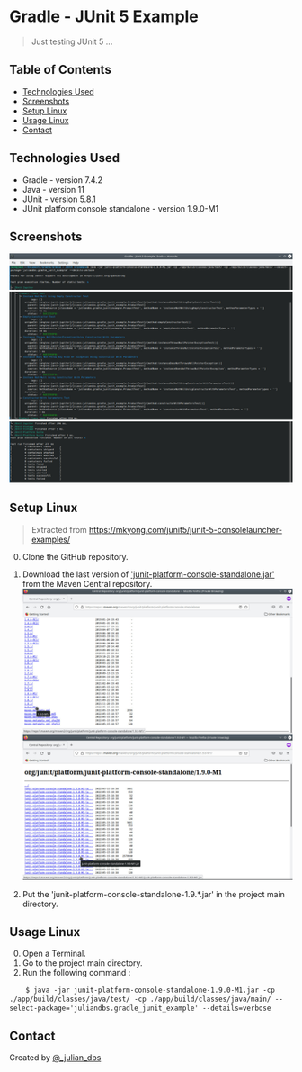 # Gradle - JUnit 5 Example
> Just testing JUnit 5 ...

## Table of Contents
* [Technologies Used](#technologies-used)
* [Screenshots](#screenshots)
* [Setup Linux](#setup-linux)
* [Usage Linux](#usage-linux)
* [Contact](#contact)

## Technologies Used
- Gradle - version 7.4.2
- Java - version 11
- JUnit - version 5.8.1
- JUnit platform console standalone - version 1.9.0-M1

## Screenshots
![Example screenshot](./README_IMG/testing_0.jpg)
![Example screenshot](./README_IMG/testing_1.jpg)
![Example screenshot](./README_IMG/testing_2.jpg)

## Setup Linux
> Extracted from https://mkyong.com/junit5/junit-5-consolelauncher-examples/

0. Clone the GitHub repository.
1. Download the last version of ['junit-platform-console-standalone.jar'](https://repo1.maven.org/maven2/org/junit/platform/junit-platform-console-standalone/) from the Maven Central repository.
![Get JUnit platform console standalone](./README_IMG/get_junit_platform_console_standalone_0.jpg)
![Get JUnit platform console standalone](./README_IMG/get_junit_platform_console_standalone_1.jpg)

2. Put the 'junit-platform-console-standalone-1.9.*.jar' in the project main directory.

## Usage Linux
0. Open a Terminal.
1. Go to the project main directory.
2. Run the following command :
```
	$ java -jar junit-platform-console-standalone-1.9.0-M1.jar -cp ./app/build/classes/java/test/ -cp ./app/build/classes/java/main/ --select-package='juliandbs.gradle_junit_example' --details=verbose
``` 

## Contact
Created by [@_julian_dbs](https://twitter.com/_julian_dbs)
